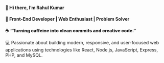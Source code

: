 <h4>👋 Hi there, I’m Rahul Kumar</h4>

<h4>🚀 Front-End Developer | Web Enthusiast | Problem Solver</h2>

<p style="font-weight: 800;">☕ “Turning caffeine into clean commits and creative code.”</p>

💻 Passionate about building modern, responsive, and user-focused web applications using technologies like
React, Node.js, JavaScript, Express, PHP, and MySQL.



<!---
Rahul-krx/Rahul-krx is a ✨ special ✨ repository because its `README.md` (this file) appears on your GitHub profile.
You can click the Preview link to take a look at your changes.
--->
